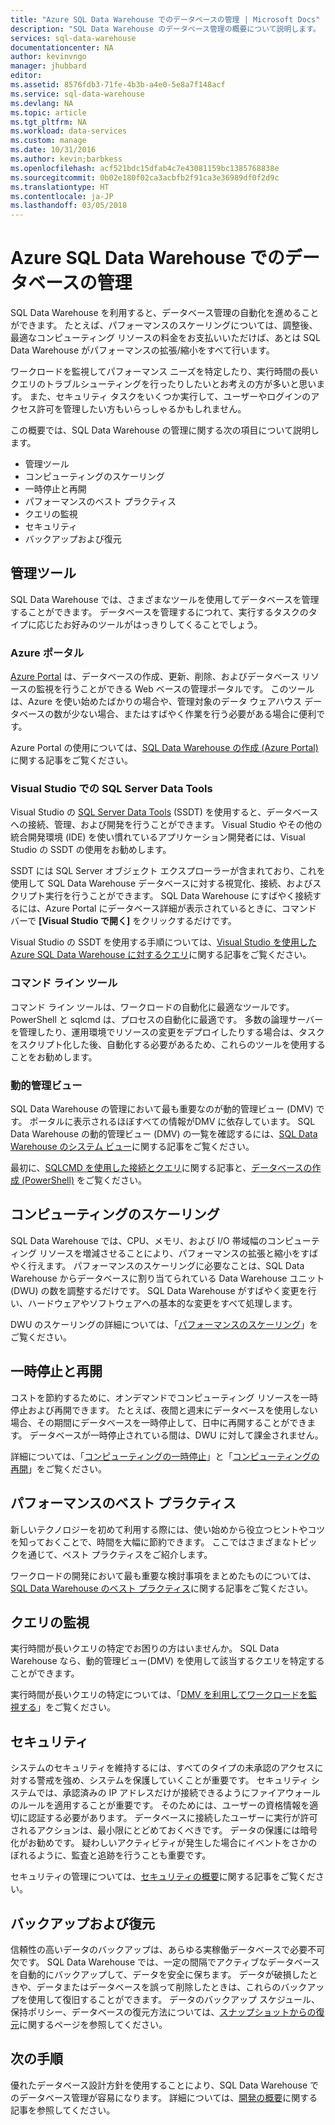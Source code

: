 ```yaml
---
title: "Azure SQL Data Warehouse でのデータベースの管理 | Microsoft Docs"
description: "SQL Data Warehouse のデータベース管理の概要について説明します。 ここでは管理ツール、DWU およびパフォーマンスのスケールアウト、クエリ パフォーマンスのトラブルシューティング、適切なセキュリティ ポリシーの設定、データの破損や地域的障害からのデータベースの復旧について見ていきます。"
services: sql-data-warehouse
documentationcenter: NA
author: kevinvngo
manager: jhubbard
editor: 
ms.assetid: 8576fdb3-71fe-4b3b-a4e0-5e8a7f148acf
ms.service: sql-data-warehouse
ms.devlang: NA
ms.topic: article
ms.tgt_pltfrm: NA
ms.workload: data-services
ms.custom: manage
ms.date: 10/31/2016
ms.author: kevin;barbkess
ms.openlocfilehash: acf521bdc15dfab4c7e43081159bc1385768838e
ms.sourcegitcommit: 0b02e180f02ca3acbfb2f91ca3e36989df0f2d9c
ms.translationtype: HT
ms.contentlocale: ja-JP
ms.lasthandoff: 03/05/2018
---
```

# <a name="manage-databases-in-azure-sql-data-warehouse"></a>Azure SQL Data Warehouse でのデータベースの管理
SQL Data Warehouse を利用すると、データベース管理の自動化を進めることができます。 たとえば、パフォーマンスのスケーリングについては、調整後、最適なコンピューティング リソースの料金をお支払いいただけば、あとは SQL Data Warehouse がパフォーマンスの拡張/縮小をすべて行います。

ワークロードを監視してパフォーマンス ニーズを特定したり、実行時間の長いクエリのトラブルシューティングを行ったりしたいとお考えの方が多いと思います。 また、セキュリティ タスクをいくつか実行して、ユーザーやログインのアクセス許可を管理したい方もいらっしゃるかもしれません。

この概要では、SQL Data Warehouse の管理に関する次の項目について説明します。

* 管理ツール
* コンピューティングのスケーリング
* 一時停止と再開
* パフォーマンスのベスト プラクティス
* クエリの監視
* セキュリティ
* バックアップおよび復元

## <a name="management-tools"></a>管理ツール
SQL Data Warehouse では、さまざまなツールを使用してデータベースを管理することができます。 データベースを管理するにつれて、実行するタスクのタイプに応じたお好みのツールがはっきりしてくることでしょう。

### <a name="azure-portal"></a>Azure ポータル
[Azure Portal][Azure portal] は、データベースの作成、更新、削除、およびデータベース リソースの監視を行うことができる Web ベースの管理ポータルです。 このツールは、Azure を使い始めたばかりの場合や、管理対象のデータ ウェアハウス データベースの数が少ない場合、またはすばやく作業を行う必要がある場合に便利です。

Azure Portal の使用については、[SQL Data Warehouse の作成 (Azure Portal)][Create a SQL Data Warehouse (Azure portal)] に関する記事をご覧ください。

### <a name="sql-server-data-tools-in-visual-studio"></a>Visual Studio での SQL Server Data Tools
Visual Studio の [SQL Server Data Tools][SQL Server Data Tools] (SSDT) を使用すると、データベースへの接続、管理、および開発を行うことができます。 Visual Studio やその他の統合開発環境 (IDE) を使い慣れているアプリケーション開発者には、Visual Studio の SSDT の使用をお勧めします。

SSDT には SQL Server オブジェクト エクスプローラーが含まれており、これを使用して SQL Data Warehouse データベースに対する視覚化、接続、およびスクリプト実行を行うことができます。 SQL Data Warehouse にすばやく接続するには、Azure Portal にデータベース詳細が表示されているときに、コマンド バーで **[Visual Studio で開く]** をクリックするだけです。  

Visual Studio の SSDT を使用する手順については、[Visual Studio を使用した Azure SQL Data Warehouse に対するクエリ][Query Azure SQL Data Warehouse with Visual Studio]に関する記事をご覧ください。

### <a name="command-line-tools"></a>コマンド ライン ツール
コマンド ライン ツールは、ワークロードの自動化に最適なツールです。  PowerShell と sqlcmd は、プロセスの自動化に最適です。  多数の論理サーバーを管理したり、運用環境でリソースの変更をデプロイしたりする場合は、タスクをスクリプト化した後、自動化する必要があるため、これらのツールを使用することをお勧めします。

### <a name="dynamic-management-views"></a>動的管理ビュー
SQL Data Warehouse の管理において最も重要なのが動的管理ビュー (DMV) です。 ポータルに表示されるほぼすべての情報がDMV に依存しています。 SQL Data Warehouse の動的管理ビュー (DMV) の一覧を確認するには、[SQL Data Warehouse のシステム ビュー][SQL Data Warehouse system views]に関する記事をご覧ください。

最初に、[SQLCMD を使用した接続とクエリ][Connect and query with sqlcmd]に関する記事と、[データベースの作成 (PowerShell)][Create a database (PowerShell)] をご覧ください。

## <a name="scale-compute"></a>コンピューティングのスケーリング
SQL Data Warehouse では、CPU、メモリ、および I/O 帯域幅のコンピューティング リソースを増減させることにより、パフォーマンスの拡張と縮小をすばやく行えます。 パフォーマンスのスケーリングに必要なことは、SQL Data Warehouse からデータベースに割り当てられている Data Warehouse ユニット (DWU) の数を調整するだけです。 SQL Data Warehouse がすばやく変更を行い、ハードウェアやソフトウェアへの基本的な変更をすべて処理します。

DWU のスケーリングの詳細については、「[パフォーマンスのスケーリング]」をご覧ください。

## <a name="pause-and-resume"></a>一時停止と再開
コストを節約するために、オンデマンドでコンピューティング リソースを一時停止および再開できます。 たとえば、夜間と週末にデータベースを使用しない場合、その期間にデータベースを一時停止して、日中に再開することができます。 データベースが一時停止されている間は、DWU に対して課金されません。

詳細については、「[コンピューティングの一時停止][Pause compute]」と「[コンピューティングの再開][Resume compute]」をご覧ください。

## <a name="performance-best-practices"></a>パフォーマンスのベスト プラクティス
新しいテクノロジーを初めて利用する際には、使い始めから役立つヒントやコツを知っておくことで、時間を大幅に節約できます。  ここではさまざまなトピックを通じて、ベスト プラクティスをご紹介します。

ワークロードの開発において最も重要な検討事項をまとめたものについては、[SQL Data Warehouse のベスト プラクティス][SQL Data Warehouse Best Practices]に関する記事をご覧ください。

## <a name="query-monitoring"></a>クエリの監視
実行時間が長いクエリの特定でお困りの方はいませんか。 SQL Data Warehouse なら、動的管理ビュー(DMV) を使用して該当するクエリを特定することができます。

実行時間が長いクエリの特定については、「[DMV を利用してワークロードを監視する][Monitor your workload using DMVs]」をご覧ください。

## <a name="security"></a>セキュリティ
システムのセキュリティを維持するには、すべてのタイプの未承認のアクセスに対する警戒を強め、システムを保護していくことが重要です。 セキュリティ システムでは、承認済みの IP アドレスだけが接続できるようにファイアウォールのルールを適用することが重要です。 そのためには、ユーザーの資格情報を適切に認証する必要があります。 データベースに接続したユーザーに実行が許可されるアクションは、最小限にとどめておくべきです。 データの保護には暗号化がお勧めです。 疑わしいアクティビティが発生した場合にイベントをさかのぼれるように、監査と追跡を行うことも重要です。

セキュリティの管理については、[セキュリティの概要][Security overview]に関する記事をご覧ください。

## <a name="back-up-and-restore"></a>バックアップおよび復元
信頼性の高いデータのバックアップは、あらゆる実稼働データベースで必要不可欠です。 SQL Data Warehouse では、一定の間隔でアクティブなデータベースを自動的にバックアップして、データを安全に保ちます。 データが破損したときや、データまたはデータベースを誤って削除したときは、これらのバックアップを使用して復旧することができます。  データのバックアップ スケジュール、保持ポリシー、データベースの復元方法については、[スナップショットからの復元][Restore from snapshot]に関するページを参照してください。

## <a name="next-steps"></a>次の手順
優れたデータベース設計方針を使用することにより、SQL Data Warehouse でのデータベース管理が容易になります。 詳細については、[開発の概要][Development overview]に関する記事を参照してください。

<!--Image references-->

<!--Article references-->
[Create a SQL Data Warehouse (Azure Portal)]: sql-data-warehouse-get-started-provision.md
[Create a database (PowerShell)]: sql-data-warehouse-get-started-provision-powershell.md
[connection]: sql-data-warehouse-develop-connections.md
[Query Azure SQL Data Warehouse with Visual Studio]: sql-data-warehouse-query-visual-studio.md
[Connect and query with sqlcmd]: sql-data-warehouse-get-started-connect-sqlcmd.md
[Development overview]: sql-data-warehouse-overview-develop.md
[Monitor your workload using DMVs]: sql-data-warehouse-manage-monitor.md
[Pause compute]: pause-and-resume-compute-portal.md#pause-compute
[Restore from snapshot]: sql-data-warehouse-restore-database-overview.md
[Resume compute]: pause-and-resume-compute-portal.md#resume-compute
[パフォーマンスのスケーリング]: quickstart-scale-compute-portal.md#scale-compute
[Security overview]: sql-data-warehouse-overview-manage-security.md
[SQL Data Warehouse Best Practices]: sql-data-warehouse-best-practices.md
[SQL Data Warehouse system views]: sql-data-warehouse-reference-tsql-system-views.md

<!--MSDN references-->
[SQL Server Data Tools]: https://msdn.microsoft.com/library/mt204009.aspx

<!--Other web references-->
[Azure portal]: http://portal.azure.com/

